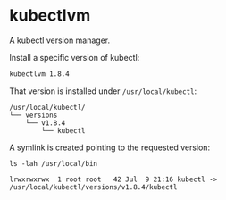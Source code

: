 # kubectlvm

A kubectl version manager.

Install a specific version of kubectl:

```bash
kubectlvm 1.8.4
```

That version is installed under `/usr/local/kubectl`:

```
/usr/local/kubectl/
└── versions
    └── v1.8.4
        └── kubectl
```

A symlink is created pointing to the requested version:

```
ls -lah /usr/local/bin

lrwxrwxrwx  1 root root   42 Jul  9 21:16 kubectl -> /usr/local/kubectl/versions/v1.8.4/kubectl
```
